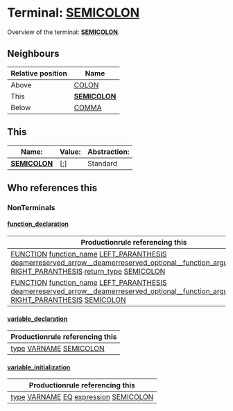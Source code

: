 # Terminal: **[SEMICOLON](./SEMICOLON.md)**

Overview of the terminal: **[SEMICOLON](./SEMICOLON.md)**.



## **Neighbours**

| Relative position | Name                                          |
| ----------------- | --------------------------------------------- |
| Above             | [COLON](./COLON.md) |
| This              | **[SEMICOLON](./SEMICOLON.md)** |
| Below             | [COMMA](./COMMA.md) |



## **This**

| Name:                                       | Value:          | Abstraction:    |
| ------------------------------------------- | --------------- | --------------- |
| **[SEMICOLON](./SEMICOLON.md)** | [;] | Standard |



## **Who references this**

### NonTerminals


#### [function_declaration](./../Grammar/function_declaration.md)

| Productionrule referencing this                      |
| ---------------------------------------------------- |
| [FUNCTION](./FUNCTION.md) [function_name](./../Grammar/function_name.md) [LEFT_PARANTHESIS](./LEFT_PARANTHESIS.md) [deamerreserved_arrow__deamerreserved_optional__function_argument____](./../Grammar/deamerreserved_arrow__deamerreserved_optional__function_argument____.md) [RIGHT_PARANTHESIS](./RIGHT_PARANTHESIS.md) [return_type](./../Grammar/return_type.md) [SEMICOLON](./SEMICOLON.md)  |
| [FUNCTION](./FUNCTION.md) [function_name](./../Grammar/function_name.md) [LEFT_PARANTHESIS](./LEFT_PARANTHESIS.md) [deamerreserved_arrow__deamerreserved_optional__function_argument____](./../Grammar/deamerreserved_arrow__deamerreserved_optional__function_argument____.md) [RIGHT_PARANTHESIS](./RIGHT_PARANTHESIS.md) [SEMICOLON](./SEMICOLON.md)  |


#### [variable_declaration](./../Grammar/variable_declaration.md)

| Productionrule referencing this                      |
| ---------------------------------------------------- |
| [type](./../Grammar/type.md) [VARNAME](./VARNAME.md) [SEMICOLON](./SEMICOLON.md)  |


#### [variable_initialization](./../Grammar/variable_initialization.md)

| Productionrule referencing this                      |
| ---------------------------------------------------- |
| [type](./../Grammar/type.md) [VARNAME](./VARNAME.md) [EQ](./EQ.md) [expression](./../Grammar/expression.md) [SEMICOLON](./SEMICOLON.md)  |



